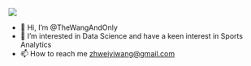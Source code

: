 ![](https://komarev.com/ghpvc/?username=TheWangAndOnly&color=red)

- 👋 Hi, I’m @TheWangAndOnly
- 👀 I’m interested in Data Science and have a keen interest in Sports Analytics
- 📫 How to reach me zhweiyiwang@gmail.com

